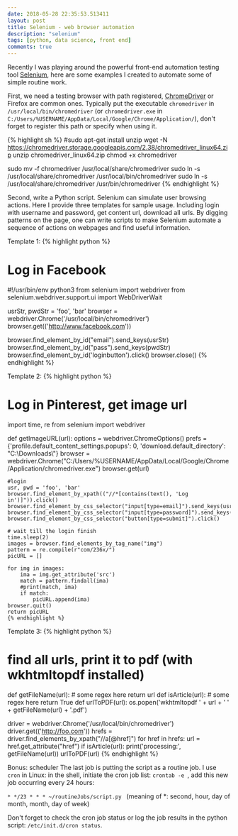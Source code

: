 ```yaml
---
date: 2018-05-28 22:35:53.513411
layout: post
title: Selenium - web browser automation
description: "selenium"
tags: [python, data science, front end]
comments: true
---
```


Recently I was playing around the powerful front-end automation testing tool [Selenium](https://www.seleniumhq.org/), here are some examples I created to automate some of simple routine work.

First, we need a testing browser with path registered, [ChromeDriver](http://chromedriver.chromium.org/downloads) or Firefox are common ones. Typically put the executable `chromedriver` in `/usr/local/bin/chromedriver` (or `chromedriver.exe` in `C:/Users/%USERNAME/AppData/Local/Google/Chrome/Application/`), don't forget to register this path or specify when using it. 

{% highlight sh %}
#sudo apt-get install unzip
wget -N https://chromedriver.storage.googleapis.com/2.38/chromedriver_linux64.zip
unzip chromedriver_linux64.zip
chmod +x chromedriver

sudo mv -f chromedriver /usr/local/share/chromedriver
sudo ln -s /usr/local/share/chromedriver /usr/local/bin/chromedriver
sudo ln -s /usr/local/share/chromedriver /usr/bin/chromedriver
{% endhighlight %}

<!--excerpt-->

Second, write a Python script. Selenium can simulate user browsing actions. Here I provide three templates for sample usage. Including login with username and password, get content url, download all urls. By digging patterns on the page, one can write scripts to make Selenium automate a sequence of actions on webpages and find useful information.

Template 1:
{% highlight python %}
# Log in Facebook
#!/usr/bin/env python3
from selenium import webdriver
from selenium.webdriver.support.ui import WebDriverWait

usrStr, pwdStr = 'foo', 'bar'
browser = webdriver.Chrome('/usr/local/bin/chromedriver')
browser.get(('http://www.facebook.com'))

browser.find_element_by_id("email").send_keys(usrStr)
browser.find_element_by_id("pass").send_keys(pwdStr)
browser.find_element_by_id('loginbutton').click()
browser.close()
{% endhighlight %}

Template 2:
{% highlight python %}
# Log in Pinterest, get image url
import time, re
from selenium import webdriver

def getImageURL(url):
    options = webdriver.ChromeOptions()
    prefs = {'profile.default_content_settings.popups': 0, 'download.default_directory': "C:\\Downloads\\"}
    browser = webdriver.Chrome("C:/Users/%USERNAME/AppData/Local/Google/Chrome/Application/chromedriver.exe")
    browser.get(url)

    #login
    usr, pwd = 'foo', 'bar'
    browser.find_element_by_xpath(("//*[contains(text(), 'Log in')]")).click()
    browser.find_element_by_css_selector("input[type=email]").send_keys(usr)
    browser.find_element_by_css_selector("input[type=password]").send_keys(pwd)
    browser.find_element_by_css_selector("button[type=submit]").click()

    # wait till the login finish
    time.sleep(2)
    images = browser.find_elements_by_tag_name("img")
    pattern = re.compile(r"com/236x/")
    picURL = []

    for img in images:
        ima = img.get_attribute('src')
        match = pattern.findall(ima)
        #print(match, ima)
        if match:
            picURL.append(ima)
    browser.quit()
    return picURL
    {% endhighlight %}

Template 3:
{% highlight python %}
# find all urls, print it to pdf (with wkhtmltopdf installed)

def getFileName(url):
    # some regex here
    return url
def isArticle(url):
    # some regex here
    return True
def urlToPDF(url):
    os.popen('wkhtmltopdf ' + url + ' ' + getFileName(url) + '.pdf')

driver = webdriver.Chrome('/usr/local/bin/chromedriver')
driver.get(('http://foo.com'))
hrefs = driver.find_elements_by_xpath("//a[@href]")
for href in hrefs:
    url = href.get_attribute("href")
    if isArticle(url):
        print('processing:', getFileName(url))
        urlToPDF(url)
{% endhighlight %}



Bonus: scheduler
The last job is putting the script as a routine job. I use `cron` in Linux: in the shell, initiate the cron job list:
```crontab -e ```, add this new job occurring every 24 hours:

```* */23 * * * ~/routineJobs/script.py ```
(meaning of *: second, hour, day of month, month, day of week)

Don't forget to check the cron job status or log the job results in the python script:
```/etc/init.d/cron status```.
